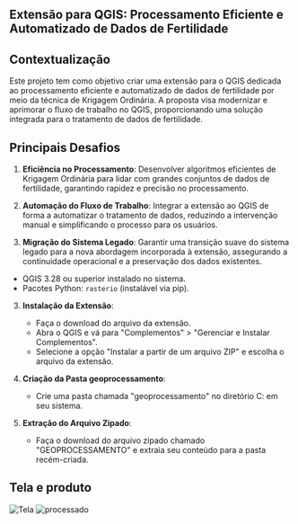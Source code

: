 ## Extensão para QGIS: Processamento Eficiente e Automatizado de Dados de Fertilidade

## Contextualização

Este projeto tem como objetivo criar uma extensão para o QGIS dedicada ao processamento eficiente e automatizado de dados de fertilidade por meio da técnica de Krigagem Ordinária. A proposta visa modernizar e aprimorar o fluxo de trabalho no QGIS, proporcionando uma solução integrada para o tratamento de dados de fertilidade.

## Principais Desafios

1. **Eficiência no Processamento**: Desenvolver algoritmos eficientes de Krigagem Ordinária para lidar com grandes conjuntos de dados de fertilidade, garantindo rapidez e precisão no processamento.

2. **Automação do Fluxo de Trabalho**: Integrar a extensão ao QGIS de forma a automatizar o tratamento de dados, reduzindo a intervenção manual e simplificando o processo para os usuários.

3. **Migração do Sistema Legado**: Garantir uma transição suave do sistema legado para a nova abordagem incorporada à extensão, assegurando a continuidade operacional e a preservação dos dados existentes.


- QGIS 3.28 ou superior instalado no sistema.
- Pacotes Python: `rasterio` (instalável via pip).



3. **Instalação da Extensão**:
   - Faça o download do arquivo da extensão.
   - Abra o QGIS e vá para "Complementos" > "Gerenciar e Instalar Complementos".
   - Selecione a opção "Instalar a partir de um arquivo ZIP" e escolha o arquivo da extensão.


4. **Criação da Pasta geoprocessamento**:
   - Crie uma pasta chamada "geoprocessamento" no diretório C: em seu sistema.

5. **Extração do Arquivo Zipado**:
   - Faça o download do arquivo zipado chamado "GEOPROCESSAMENTO" e extraia seu conteúdo para a pasta recém-criada.

## Tela e produto
![Tela ](https://github.com/SouzaVI/PROCESSAMENTO-FERTILIDADE/assets/98165012/954d6490-32af-426b-a7bb-4ae819700787)
![processado](https://github.com/SouzaVI/PROCESSAMENTO-FERTILIDADE/assets/98165012/fbcb45d0-9ade-4114-8d12-505a81bbde34)

